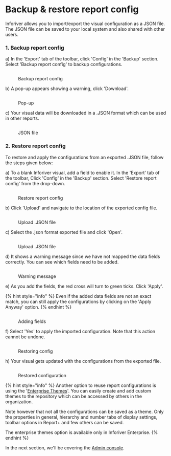 # Backup & restore report config

Inforiver allows you to import/export the visual configuration as a JSON file. The JSON file can be saved to your local system and also shared with other users.

### 1. Backup report config

a) In the 'Export' tab of the toolbar, click 'Config' in the 'Backup' section. Select 'Backup report config' to backup configurations.

<figure><img src="../.gitbook/assets/Config1.png" alt=""><figcaption><p>Backup report config</p></figcaption></figure>

b) A pop-up appears showing a warning, click 'Download'.

<figure><img src="../.gitbook/assets/Download (1).png" alt=""><figcaption><p>Pop-up</p></figcaption></figure>

c) Your visual data will be downloaded in a .JSON format which can be used in other reports.

<figure><img src="../.gitbook/assets/json.png" alt=""><figcaption><p>JSON file</p></figcaption></figure>

### 2. Restore report config

To restore and apply the configurations from an exported .JSON file, follow the steps given below:

a) To a blank Inforiver visual, add a field to enable it. In the 'Export' tab of the toolbar, Click 'Config' in the 'Backup' section. Select 'Restore report config' from the drop-down.

<figure><img src="../.gitbook/assets/restore (2).png" alt=""><figcaption><p>Restore report config</p></figcaption></figure>

b)  Click 'Upload' and navigate to the location of the exported config file.

<figure><img src="../.gitbook/assets/Upload.png" alt=""><figcaption><p>Upload .JSON file</p></figcaption></figure>

c) Select the .json format exported file and click 'Open'.

<figure><img src="../.gitbook/assets/Json.png" alt=""><figcaption><p>Upload .JSON file</p></figcaption></figure>

d) It shows a warning message since we have not mapped the data fields correctly. You can see which fields need to be added.

<figure><img src="../.gitbook/assets/Warning (1).png" alt=""><figcaption><p>Warning message</p></figcaption></figure>

e) As you add the fields, the red cross will turn to green ticks. Click 'Apply'.

{% hint style="info" %}
Even if the added data fields are not an exact match, you can still apply the configurations by clicking on the 'Apply Anyway' option. &#x20;
{% endhint %}

<figure><img src="../.gitbook/assets/Green.png" alt=""><figcaption><p>Adding fields</p></figcaption></figure>

f) Select 'Yes' to apply the imported configuration. Note that this action cannot be undone.

<figure><img src="../.gitbook/assets/Restore config.png" alt=""><figcaption><p>Restoring config</p></figcaption></figure>

h) Your visual gets updated with the configurations from the exported file.

<figure><img src="../.gitbook/assets/Restored file.png" alt=""><figcaption><p>Restored configuration</p></figcaption></figure>

{% hint style="info" %}
Another option to reuse report configurations is using the '[Enterprise Themes](broken-reference)'. You can easily create and add custom themes to the repository which can be accessed by others in the organization.&#x20;

Note however that not all the configurations can be saved as a theme. Only the properties in general, hierarchy and number tabs of display settings, toolbar options in Report+ and few others can be saved.&#x20;

The enterprise themes option is available only in Inforiver Enterprise.&#x20;
{% endhint %}

In the next section, we'll be covering the [Admin console](broken-reference).

